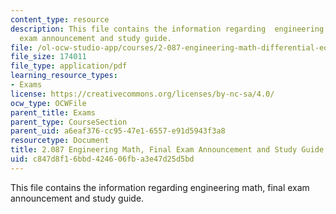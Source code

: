 ```yaml
---
content_type: resource
description: This file contains the information regarding  engineering math, final
  exam announcement and study guide.
file: /ol-ocw-studio-app/courses/2-087-engineering-math-differential-equations-and-linear-algebra-fall-2014/c847d8f16bbd424606fba3e47d25d5bd_MIT2_087F14_FinExAnnoStuGu.pdf
file_size: 174011
file_type: application/pdf
learning_resource_types:
- Exams
license: https://creativecommons.org/licenses/by-nc-sa/4.0/
ocw_type: OCWFile
parent_title: Exams
parent_type: CourseSection
parent_uid: a6eaf376-cc95-47e1-6557-e91d5943f3a8
resourcetype: Document
title: 2.087 Engineering Math, Final Exam Announcement and Study Guide
uid: c847d8f1-6bbd-4246-06fb-a3e47d25d5bd
---
```

This file contains the information regarding  engineering math, final exam announcement and study guide.